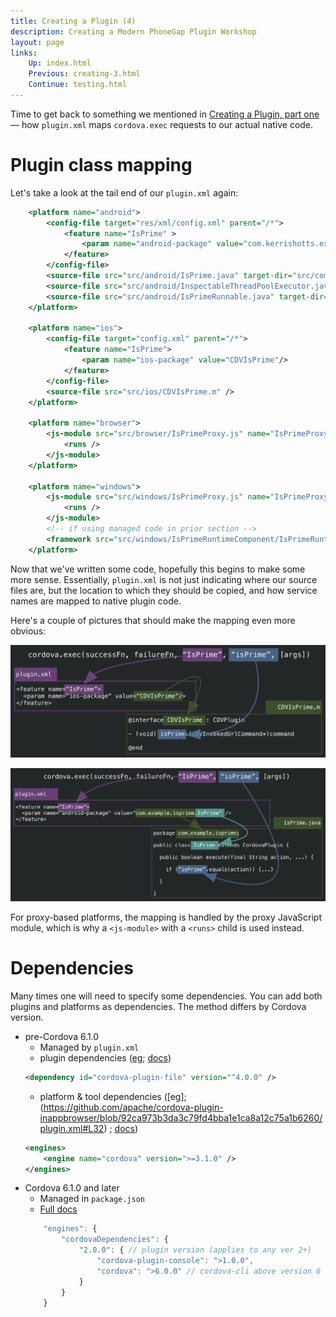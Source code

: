 ```yaml
---
title: Creating a Plugin (4)
description: Creating a Modern PhoneGap Plugin Workshop
layout: page
links:
    Up: index.html
    Previous: creating-3.html
    Continue: testing.html
---
```


Time to get back to something we mentioned in [Creating a Plugin, part one](./creating.md) &mdash; how `plugin.xml` maps `cordova.exec` requests to our actual native code.

# Plugin class mapping

Let's take a look at the tail end of our `plugin.xml` again:

```xml
    <platform name="android">
        <config-file target="res/xml/config.xml" parent="/*">
            <feature name="IsPrime" >
                <param name="android-package" value="com.kerrishotts.example.isprime.IsPrime"/>
            </feature>
        </config-file>
        <source-file src="src/android/IsPrime.java" target-dir="src/com/kerrishotts/example/isprime" />
        <source-file src="src/android/InspectableThreadPoolExecutor.java" target-dir="src/com/kerrishotts/example/isprime" />
        <source-file src="src/android/IsPrimeRunnable.java" target-dir="src/com/kerrishotts/example/isprime" />
    </platform>

    <platform name="ios">
        <config-file target="config.xml" parent="/*">
            <feature name="IsPrime">
                <param name="ios-package" value="CDVIsPrime"/>
            </feature>
        </config-file>
        <source-file src="src/ios/CDVIsPrime.m" />
    </platform>

    <platform name="browser">
        <js-module src="src/browser/IsPrimeProxy.js" name="IsPrimeProxy">
            <runs />
        </js-module>
    </platform>

    <platform name="windows">
        <js-module src="src/windows/IsPrimeProxy.js" name="IsPrimeProxy">
            <runs />
        </js-module>
        <!-- if using managed code in prior section -->
        <framework src="src/windows/IsPrimeRuntimeComponent/IsPrimeRuntimeComponent/bin/Release/IsPrimeRuntimeComponent.winmd" custom="true"/>
    </platform>
```

Now that we've written some code, hopefully this begins to make some more sense. Essentially, `plugin.xml` is not just indicating where our source files are, but the location to which they should be copied, and how service names are mapped to native plugin code.

Here's a couple of pictures that should make the mapping even more obvious:

![iOS Plugin Class Mapping](./img/ios-plugin-class-map.png)

![Android Plugin Class Mapping](./img/android-plugin-class-map.png)

For proxy-based platforms, the mapping is handled by the proxy JavaScript module, which is why a `<js-module>` with a `<runs>` child is used instead.

# Dependencies

Many times one will need to specify some dependencies. You can add both plugins and platforms as dependencies. The method differs by Cordova version.

* pre-Cordova 6.1.0
    * Managed by `plugin.xml`
    * plugin dependencies ([eg](https://github.com/apache/cordova-plugin-file-transfer/blob/ac2ae8ba2edc099dcde49cd66b810eb225e04d3d/plugin.xml#L32); [docs](https://cordova.apache.org/docs/en/latest/plugin_ref/spec.html#dependency))
    ```xml
    <dependency id="cordova-plugin-file" version="^4.0.0" />
    ```
    * platform &amp; tool dependencies ([eg];(https://github.com/apache/cordova-plugin-inappbrowser/blob/92ca973b3da3c79fd4bba1e1ca8a12c75a1b6260/plugin.xml#L32) ; [docs](https://cordova.apache.org/docs/en/latest/plugin_ref/spec.html#engines-and-engine))
    ```xml
    <engines>
        <engine name="cordova" version=">=3.1.0" />
    </engines>
    ```
* Cordova 6.1.0 and later
    * Managed in `package.json`
    * [Full docs](https://cordova.apache.org/docs/en/latest/guide/hybrid/plugins/index.html#specifying-cordova-dependencies)
    ```javascript
        "engines": {
            "cordovaDependencies": {
                "2.0.0": { // plugin version (applies to any ver 2+)
                    "cordova-plugin-console": ">1.0.0",
                    "cordova": ">6.0.0" // cordova-cli above version 6
                }
            }
        }
    ```